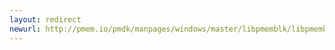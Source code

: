 ```yaml
---
layout: redirect
newurl: http://pmem.io/pmdk/manpages/windows/master/libpmemblk/libpmemblk.7.html
---
```

